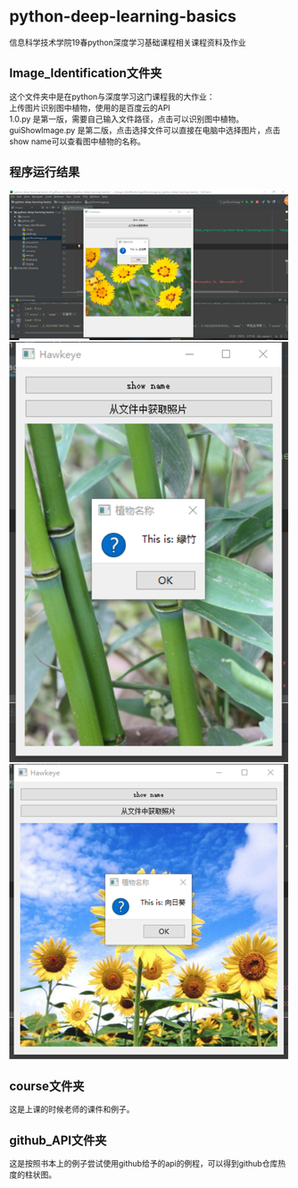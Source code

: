 # python-deep-learning-basics
信息科学技术学院19春python深度学习基础课程相关课程资料及作业

## Image_Identification文件夹
这个文件夹中是在python与深度学习这门课程我的大作业：</br>
上传图片识别图中植物，使用的是百度云的API</br>
1.0.py          是第一版，需要自己输入文件路径，点击可以识别图中植物。</br>
guiShowImage.py 是第二版，点击选择文件可以直接在电脑中选择图片，点击show name可以查看图中植物的名称。</br>

## 程序运行结果
<img src="https://github.com/H874589148/python-deep-learning-basics/blob/master/runCode-screenShot/0.png" width="500" height="269" alt="图片加载失败时，显示这段字"/>
<img src="https://github.com/H874589148/python-deep-learning-basics/blob/master/runCode-screenShot/1.png" width="500" height="752" alt="图片加载失败时，显示这段字"/>
<img src="https://github.com/H874589148/python-deep-learning-basics/blob/master/runCode-screenShot/2.png" width="500" height="528" alt="图片加载失败时，显示这段字"/>

## course文件夹
这是上课的时候老师的课件和例子。

## github_API文件夹
这是按照书本上的例子尝试使用github给予的api的例程，可以得到github仓库热度的柱状图。

